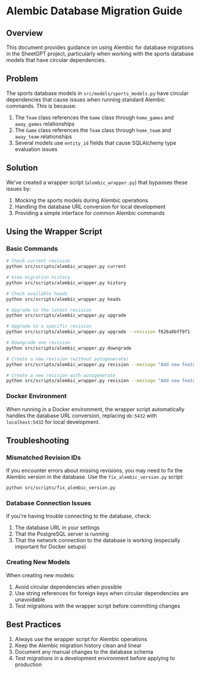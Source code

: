 # Alembic Database Migration Guide

## Overview

This document provides guidance on using Alembic for database migrations in the SheetGPT project, particularly when working with the sports database models that have circular dependencies.

## Problem

The sports database models in `src/models/sports_models.py` have circular dependencies that cause issues when running standard Alembic commands. This is because:

1. The `Team` class references the `Game` class through `home_games` and `away_games` relationships
2. The `Game` class references the `Team` class through `home_team` and `away_team` relationships
3. Several models use `entity_id` fields that cause SQLAlchemy type evaluation issues

## Solution

We've created a wrapper script (`alembic_wrapper.py`) that bypasses these issues by:

1. Mocking the sports models during Alembic operations
2. Handling the database URL conversion for local development
3. Providing a simple interface for common Alembic commands

## Using the Wrapper Script

### Basic Commands

```bash
# Check current revision
python src/scripts/alembic_wrapper.py current

# View migration history
python src/scripts/alembic_wrapper.py history

# Check available heads
python src/scripts/alembic_wrapper.py heads

# Upgrade to the latest revision
python src/scripts/alembic_wrapper.py upgrade

# Upgrade to a specific revision
python src/scripts/alembic_wrapper.py upgrade --revision f626a8bff0f1

# Downgrade one revision
python src/scripts/alembic_wrapper.py downgrade

# Create a new revision (without autogenerate)
python src/scripts/alembic_wrapper.py revision --message "Add new feature"

# Create a new revision with autogenerate
python src/scripts/alembic_wrapper.py revision --message "Add new feature" --autogenerate
```

### Docker Environment

When running in a Docker environment, the wrapper script automatically handles the database URL conversion, replacing `db:5432` with `localhost:5432` for local development.

## Troubleshooting

### Mismatched Revision IDs

If you encounter errors about missing revisions, you may need to fix the Alembic version in the database. Use the `fix_alembic_version.py` script:

```bash
python src/scripts/fix_alembic_version.py
```

### Database Connection Issues

If you're having trouble connecting to the database, check:

1. The database URL in your settings
2. That the PostgreSQL server is running
3. That the network connection to the database is working (especially important for Docker setups)

### Creating New Models

When creating new models:

1. Avoid circular dependencies when possible
2. Use string references for foreign keys when circular dependencies are unavoidable
3. Test migrations with the wrapper script before committing changes

## Best Practices

1. Always use the wrapper script for Alembic operations
2. Keep the Alembic migration history clean and linear
3. Document any manual changes to the database schema
4. Test migrations in a development environment before applying to production 